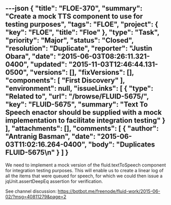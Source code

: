 ---json
{
  "title": "FLOE-370",
  "summary": "Create a mock TTS component to use for testing purposes",
  "tags": "FLOE",
  "project": {
    "key": "FLOE",
    "title": "Floe"
  },
  "type": "Task",
  "priority": "Major",
  "status": "Closed",
  "resolution": "Duplicate",
  "reporter": "Justin Obara",
  "date": "2015-06-03T08:26:11.321-0400",
  "updated": "2015-11-03T12:46:44.131-0500",
  "versions": [],
  "fixVersions": [],
  "components": [
    "First Discovery"
  ],
  "environment": null,
  "issueLinks": [
    {
      "type": "Related to",
      "url": "/browse/FLUID-5675/",
      "key": "FLUID-5675",
      "summary": "Text To Speech enactor should be supplied with a mock implementation to facilitate integration testing"
    }
  ],
  "attachments": [],
  "comments": [
    {
      "author": "Antranig Basman",
      "date": "2015-06-03T11:02:16.264-0400",
      "body": "Duplicates FLUID-5675\n"
    }
  ]
}
---
We need to implement a mock version of the fluid.textToSpeech component for integration testing purposes. This will enable us to create a linear log of all the items that were queued for speech, for which we could then issue a jqUnit.assertDeepEq assertion for verification.

See channel discussion: <https://botbot.me/freenode/fluid-work/2015-06-02/?msg=40811279&page=2>

        